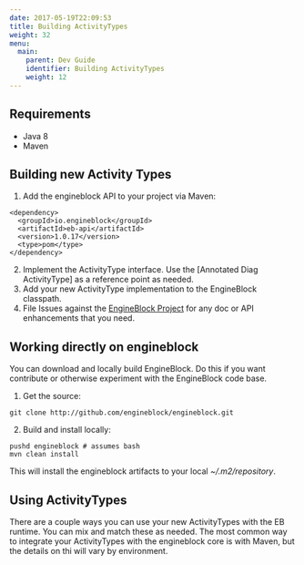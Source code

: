 ```yaml
---
date: 2017-05-19T22:09:53
title: Building ActivityTypes    
weight: 32
menu:
  main:
    parent: Dev Guide
    identifier: Building ActivityTypes
    weight: 12
---
```



## Requirements

- Java 8
- Maven


## Building new Activity Types

1. Add the engineblock API to your project via Maven:

~~~
<dependency>
  <groupId>io.engineblock</groupId>
  <artifactId>eb-api</artifactId>
  <version>1.0.17</version>
  <type>pom</type>
</dependency>
~~~

2. Implement the ActivityType interface. Use the [Annotated Diag ActivityType] as a reference point as needed.
3. Add your new ActivityType implementation to the EngineBlock classpath.
4. File Issues against the [EngineBlock Project](http://github.com/engineblock/engineblock/issues) for any doc or API enhancements that you need.

## Working directly on engineblock

You can download and locally build EngineBlock. Do this if you want contribute
or otherwise experiment with the EngineBlock code base.

1. Get the source:
~~~
git clone http://github.com/engineblock/engineblock.git
~~~

2. Build and install locally:
~~~
pushd engineblock # assumes bash
mvn clean install
~~~

This will install the engineblock artifacts to your local _~/.m2/repository_.


## Using ActivityTypes

There are a couple ways you can use your new ActivityTypes  with the EB runtime.
You can mix and match these as needed. The most common way to integrate your
ActivityTypes with the engineblock core is with Maven, but the details on thi
will vary by environment.


